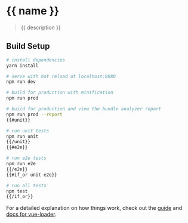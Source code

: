 # {{ name }}

> {{ description }}

## Build Setup

``` bash
# install dependencies
yarn install

# serve with hot reload at localhost:8080
npm run dev

# build for production with minification
npm run prod

# build for production and view the bundle analyzer report
npm run prod --report
{{#unit}}

# run unit tests
npm run unit
{{/unit}}
{{#e2e}}

# run e2e tests
npm run e2e
{{/e2e}}
{{#if_or unit e2e}}

# run all tests
npm test
{{/if_or}}
```

For a detailed explanation on how things work, check out the [guide](http://vuejs-templates.github.io/webpack/) and [docs for vue-loader](http://vuejs.github.io/vue-loader).
